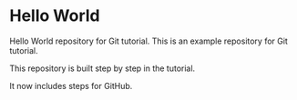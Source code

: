 # Hello World

Hello World repository for Git tutorial.
This is an example repository for Git tutorial.

This repository is built step by step in the tutorial.

It now includes steps for GitHub.
